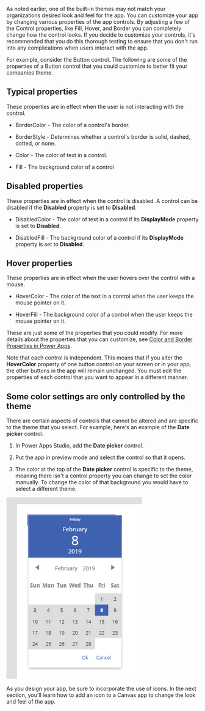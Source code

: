 As noted earlier, one of the built-in themes may not match your
organizations desired look and feel for the app. You can customize your
app by changing various properties of the app controls. By adjusting a
few of the Control properties, like Fill, Hover, and Border you can
completely change how the control looks. If you decide to customize
your controls, it's recommended that you do this thorough testing to ensure that you
don't run into any complications when users interact with the app.

For example, consider the Button control. The following are
some of the properties of a Button control that you could customize to better
fit your companies theme.

Typical properties
-----------------

These properties are in effect when the user is not interacting with the
control.

- BorderColor - The color of a control\'s border.

- BorderStyle - Determines whether a control\'s border is solid, dashed, dotted,
 or none.

- Color - The color of text in a control.

- Fill - The background color of a control

Disabled properties
-------------------

These properties are in effect when the control is disabled. A control
can be disabled if the **Disabled** property is set to **Disabled**.

- DisabledColor - The color of text in a control if its **DisplayMode**
 property is set to **Disabled**.

- DisabledFill - The background color of a control if its **DisplayMode**
 property is set to **Disabled**.

Hover properties
----------------

These properties are in effect when the user hovers over the control
with a mouse.

- HoverColor - The color of the text in a control when the user keeps
 the mouse pointer on it.

- HoverFill - The background color of a control when the user keeps
 the mouse pointer on it.

These are just some of the properties that you could modify. For more details about the properties that you can
customize, see [Color and Border Properties in Power Apps](/powerapps/maker/canvas-apps/controls/properties-color-border/?azure-portal=true).

Note that each control is independent. This means that if
you alter the **HoverColor** property of one button control on your screen
or in your app, the other buttons in the app will remain unchanged. You
must edit the properties of each control that you want to appear in a
different manner.

Some color settings are only controlled by the theme
----------------------------------------------------

There are certain aspects of controls that cannot be altered and are
specific to the theme that you select. For example, here's an example of the **Date picker** control.

1. In Power Apps Studio, add the **Date picker** control.

2. Put the app in preview mode and select the control so that it opens.

3. The color at the top of the **Date picker** control is specific to
 the theme, meaning there isn't a control property you can change to
 set the color manually. To change the color of that background you
 would have to select a different theme.

![Screenshot of the Date Picker Control with color set by theme.](../media/DatePickerControl.png)

As you design your app, be sure to incorporate the use of icons. In
the next section, you'll learn how to add an icon to a Canvas app to change the look and feel of the app. 

